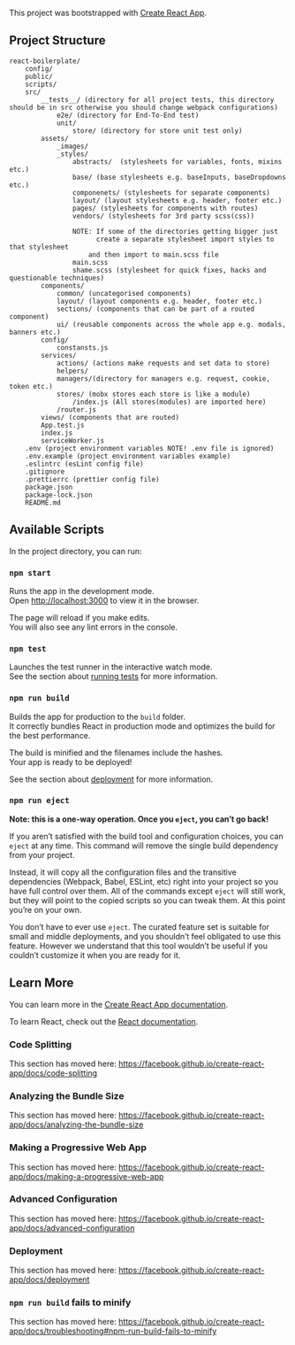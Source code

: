 This project was bootstrapped with [Create React App](https://github.com/facebook/create-react-app).


## Project Structure
```$xslt
react-boilerplate/
    config/
    public/ 
    scripts/
    src/
        __tests__/ (directory for all project tests, this directory should be in src otherwise you should change webpack configurations)
            e2e/ (directory for End-To-End test)
            unit/
                store/ (directory for store unit test only)
        assets/
            _images/
            _styles/
                abstracts/  (stylesheets for variables, fonts, mixins etc.)
                base/ (base stylesheets e.g. baseInputs, baseDropdowns etc.)
                componenets/ (stylesheets for separate components)
                layout/ (layout stylesheets e.g. header, footer etc.)
                pages/ (stylesheets for components with routes)
                vendors/ (stylesheets for 3rd party scss(css))
            
                NOTE: If some of the directories getting bigger just 
                      create a separate stylesheet import styles to that stylesheet
                    and then import to main.scss file
                main.scss
                shame.scss (stylesheet for quick fixes, hacks and questionable techniques)
        components/
            common/ (uncategorised components)
            layout/ (layout components e.g. header, footer etc.)
            sections/ (components that can be part of a routed component)
            ui/ (reusable components across the whole app e.g. modals, banners etc.)
        config/
            constansts.js    
        services/
            actions/ (actions make requests and set data to store)
            helpers/
            managers/(directory for managers e.g. request, cookie, token etc.)
            stores/ (mobx stores each store is like a module)
                /index.js (All stores(modules) are imported here)
            /router.js
        views/ (components that are routed)
        App.test.js
        index.js
        serviceWorker.js
    .env (project environment variables NOTE! .env file is ignored)   
    .env.example (project environment variables example)
    .eslintrc (esLint config file)
    .gitignore
    .prettierrc (prettier config file)
    package.json
    package-lock.json
    README.md
```



## Available Scripts

In the project directory, you can run:

### `npm start`

Runs the app in the development mode.<br>
Open [http://localhost:3000](http://localhost:3000) to view it in the browser.

The page will reload if you make edits.<br>
You will also see any lint errors in the console.

### `npm test`

Launches the test runner in the interactive watch mode.<br>
See the section about [running tests](https://facebook.github.io/create-react-app/docs/running-tests) for more information.

### `npm run build`

Builds the app for production to the `build` folder.<br>
It correctly bundles React in production mode and optimizes the build for the best performance.

The build is minified and the filenames include the hashes.<br>
Your app is ready to be deployed!

See the section about [deployment](https://facebook.github.io/create-react-app/docs/deployment) for more information.

### `npm run eject`

**Note: this is a one-way operation. Once you `eject`, you can’t go back!**

If you aren’t satisfied with the build tool and configuration choices, you can `eject` at any time. This command will remove the single build dependency from your project.

Instead, it will copy all the configuration files and the transitive dependencies (Webpack, Babel, ESLint, etc) right into your project so you have full control over them. All of the commands except `eject` will still work, but they will point to the copied scripts so you can tweak them. At this point you’re on your own.

You don’t have to ever use `eject`. The curated feature set is suitable for small and middle deployments, and you shouldn’t feel obligated to use this feature. However we understand that this tool wouldn’t be useful if you couldn’t customize it when you are ready for it.

## Learn More

You can learn more in the [Create React App documentation](https://facebook.github.io/create-react-app/docs/getting-started).

To learn React, check out the [React documentation](https://reactjs.org/).

### Code Splitting

This section has moved here: https://facebook.github.io/create-react-app/docs/code-splitting

### Analyzing the Bundle Size

This section has moved here: https://facebook.github.io/create-react-app/docs/analyzing-the-bundle-size

### Making a Progressive Web App

This section has moved here: https://facebook.github.io/create-react-app/docs/making-a-progressive-web-app

### Advanced Configuration

This section has moved here: https://facebook.github.io/create-react-app/docs/advanced-configuration

### Deployment

This section has moved here: https://facebook.github.io/create-react-app/docs/deployment

### `npm run build` fails to minify

This section has moved here: https://facebook.github.io/create-react-app/docs/troubleshooting#npm-run-build-fails-to-minify
